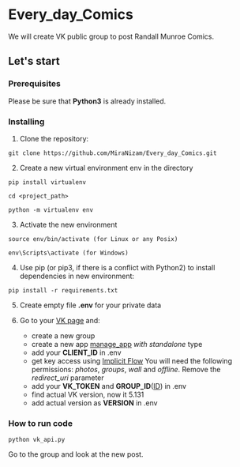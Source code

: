 # Every_day_Comics

We will create VK public group to post Randall Munroe Comics. 

## Let's start

### Prerequisites

Please be sure that **Python3** is already installed. 

### Installing
1. Clone the repository:
```
git clone https://github.com/MiraNizam/Every_day_Comics.git
```
2. Create a new virtual environment env in the directory
```
pip install virtualenv
```
```
cd <project_path>
```
```
python -m virtualenv env
```
3. Activate the new environment
```
source env/bin/activate (for Linux or any Posix)
``` 
```
env\Scripts\activate (for Windows)
```

4. Use pip (or pip3, if there is a conflict with Python2) to install dependencies in new environment:
```
pip install -r requirements.txt
```
5. Create empty file **.env** for your private data

6. Go to your [VK page](https://vk.com) and:
    - create a new group 
    - create a new app [manage_app](https://vk.com/apps?act=manage) *with standalone* type
    - add your **CLIENT_ID** in .env
    - get key access using [Implicit Flow](https://vk.com/dev/implicit_flow_user) You will need the following permissions: *photos*, *groups*, *wall* and *offline*. Remove the *redirect_uri* parameter
    - add your **VK_TOKEN** and **GROUP_ID**([ID](https://regvk.com/id/)) in .env
    - find actual VK version, now it 5.131 
    - add actual version as **VERSION** in .env

   
### How to run code 

```commandline
python vk_api.py
```
Go to the group and look at the new post.

